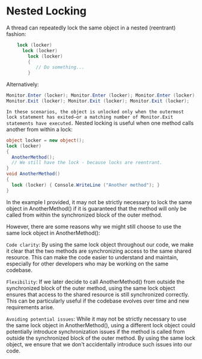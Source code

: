 # Nested Locking
A thread can repeatedly lock the same object in a nested (reentrant) fashion:
```c#
    lock (locker)
      lock (locker)
        lock (locker)
        {
           // Do something...
        }
 ```       
Alternatively:
```c#
Monitor.Enter (locker); Monitor.Enter (locker); Monitor.Enter (locker); // Do something...
Monitor.Exit (locker); Monitor.Exit (locker); Monitor.Exit (locker);
```
`In these scenarios, the object is unlocked only when the outermost lock statement has exited—or a matching number of Monitor.Exit statements have executed.`
Nested locking is useful when one method calls another from within a lock:
```c#
object locker = new object();
lock (locker)
{
  AnotherMethod();
  // We still have the lock - because locks are reentrant.
}
void AnotherMethod()
{
  lock (locker) { Console.WriteLine ("Another method"); } 
}
```

In the example I provided, it may not be strictly necessary to lock the same object in AnotherMethod() if it is guaranteed that the method will only be called from within the synchronized block of the outer method.

However, there are some reasons why we might still choose to use the same lock object in AnotherMethod():

`Code clarity`: By using the same lock object throughout our code, we make it clear that the two methods are synchronizing access to the same shared resource. This can make the code easier to understand and maintain, especially for other developers who may be working on the same codebase.

`Flexibility`: If we later decide to call AnotherMethod() from outside the synchronized block of the outer method, using the same lock object ensures that access to the shared resource is still synchronized correctly. This can be particularly useful if the codebase evolves over time and new requirements arise.

`Avoiding potential issues`: While it may not be strictly necessary to use the same lock object in AnotherMethod(), using a different lock object could potentially introduce synchronization issues if the method is called from outside the synchronized block of the outer method. By using the same lock object, we ensure that we don't accidentally introduce such issues into our code.